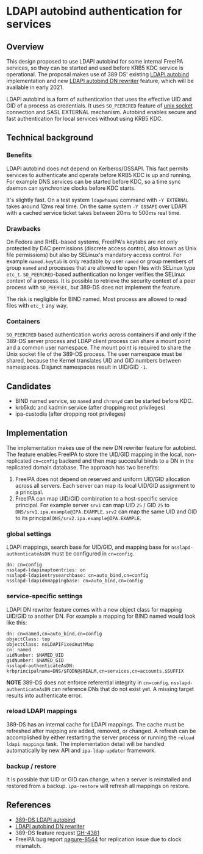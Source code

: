 # LDAPI autobind authentication for services

## Overview

This design proposed to use LDAPI autobind for some internal FreeIPA
services, so they can be started and used before KRB5 KDC service is
operational. The proposal makes use of 389 DS' existing [LDAPI autobind](
https://www.port389.org/docs/389ds/FAQ/ldapi-and-autobind.html)
implementation and new [LDAPI autobind DN rewriter](
https://www.port389.org/docs/389ds/design/ldapi-auto-auth-dn-design.html)
feature, which will be available in early 2021.

LDAPI autobind is a form of authentication that uses the effective
UID and GID of a process as credentials. It uses ``SO_PEERCRED`` feature
of [unix socket](https://man7.org/linux/man-pages/man7/unix.7.html)
connection and SASL EXTERNAL mechanism. Autobind enables secure and
fast authentication for local services without using KRB5 KDC.

## Technical background

### Benefits

LDAPI autobind does not depend on Kerberos/GSSAPI. This fact permits
services to authenticate and operate before KRB5 KDC is up and running.
For example DNS services can be started before KDC, so a time sync
daemon can synchronize clocks before KDC starts.

It's slightly fast. On a test system ``ldapwhoami`` command
with ``-Y EXTERNAL`` takes around 12ms real time. On the same system
``-Y GSSAPI`` over LDAPI with a cached service ticket takes between
20ms to 500ms real time.

### Drawbacks

On Fedora and RHEL-based systems, FreeIPA's keytabs are not only
protected by DAC permissions (discrete access control, also known as
Unix file permissions) but also by SELinux's mandatory access control.
For example ``named.keytab`` is only readable by user ``named`` or
group members of group ``named`` and processes that are
allowed to open files with SELinux type ``etc_t``. ``SO_PEERCRED``-based
authentication no longer verifies the SELinux context of a process.
It is possible to retrieve the security context of a peer process
with ``SO_PEERSEC``, but 389-DS does not implement the feature.

The risk is negligible for BIND named. Most process are allowed to
read files with ``etc_t`` any way.

### Containers

``SO_PEERCRED`` based authentication works across containers if and
only if the 389-DS server process and LDAP client process can share a
mount point and a common user namespace. The mount point is required
to share the Unix socket file of the 389-DS process. The user namespace
must be shared, because the Kernel translates UID and GID numbers
between namespaces. Disjunct namespaces result in UID/GID ``-1``.

## Candidates

* BIND named service, so ``named`` and ``chronyd`` can be started
  before KDC.
* krb5kdc and kadmin service (after dropping root privileges)
* ipa-custodia (after dropping root privileges)

## Implementation

The implementation makes use of the new DN rewriter feature for
autobind. The feature enables FreeIPA to store the UID/GID mapping in
the local, non-replicated ``cn=config`` backend and then map succesful
binds to a DN in the replicated domain database. The approach has two
benefits:

1) FreeIPA does not depend on reserved and uniform UID/GID allocation
   across all servers. Each server can map its local UID/GID assignment
   to a principal.
2) FreeIPA can map UID/GID combination to a host-specific service
   principal. For example server ``srv1`` can map UID ``25`` / GID
   ``25`` to ``DNS/srv1.ipa.example@IPA.EXAMPLE``. ``srv2`` can map the
   same UID and GID to its principal
   ``DNS/srv2.ipa.example@IPA.EXAMPLE``.

### global settings

LDAPI mappings, search base for UID/GID, and mapping base for
``nsslapd-authenticateAsDN`` must be configured in ``cn=config``.

```raw
dn: cn=config
nsslapd-ldapimaptoentries: on
nsslapd-ldapientrysearchbase: cn=auto_bind,cn=config
nsslapd-ldapidnmappingbase: cn=auto_bind,cn=config
```

### service-specific settings

LDAPI DN rewriter feature comes with a new object class for mapping
UID/GID to another DN. For example a mapping for BIND named would look
like this:

```raw
dn: cn=named,cn=auto_bind,cn=config
objectClass: top
objectClass: nsLDAPIFixedAuthMap
cn: named
uidNumber: $NAMED_UID
gidNumber: $NAMED_GID
nsslapd-authenticateAsDN: krbprincipalname=DNS/$FQDN@$REALM,cn=services,cn=accounts,$SUFFIX
```

**NOTE** 389-DS does not enforce referential integrity in ``cn=config``.
``nsslapd-authenticateAsDN`` can reference DNs that do not exist yet. A
missing target results into authenticate error.

### reload LDAPI mappings

389-DS has an internal cache for LDAPI mappings. The cache must be
refreshed after mapping are added, removed, or changed. A refresh can
be accomplished by either restarting the server process or running the
`reload ldapi mappings` task. The implementation detail will be
handled automatically by new API and ``ipa-ldap-updater`` framework.

### backup / restore

It is possible that UID or GID can change, when a server is reinstalled
and restored from a backup. ``ipa-restore`` will refresh all mappings
on restore.

## References

* [389-DS LDAPI autobind](
https://www.port389.org/docs/389ds/FAQ/ldapi-and-autobind.html)
* [LDAPI autobind DN rewriter](
https://www.port389.org/docs/389ds/design/ldapi-auto-auth-dn-design.html)
* 389-DS feature request [GH-4381](https://github.com/389ds/389-ds-base/issues/4381)
* FreeIPA bug report [pagure-8544](https://pagure.io/freeipa/issue/8544)
  for replication issue due to clock mismatch.
